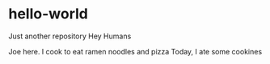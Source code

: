 # hello-world
Just another repository
Hey Humans

Joe here. I cook to eat ramen noodles and pizza
Today, I ate some cookines
